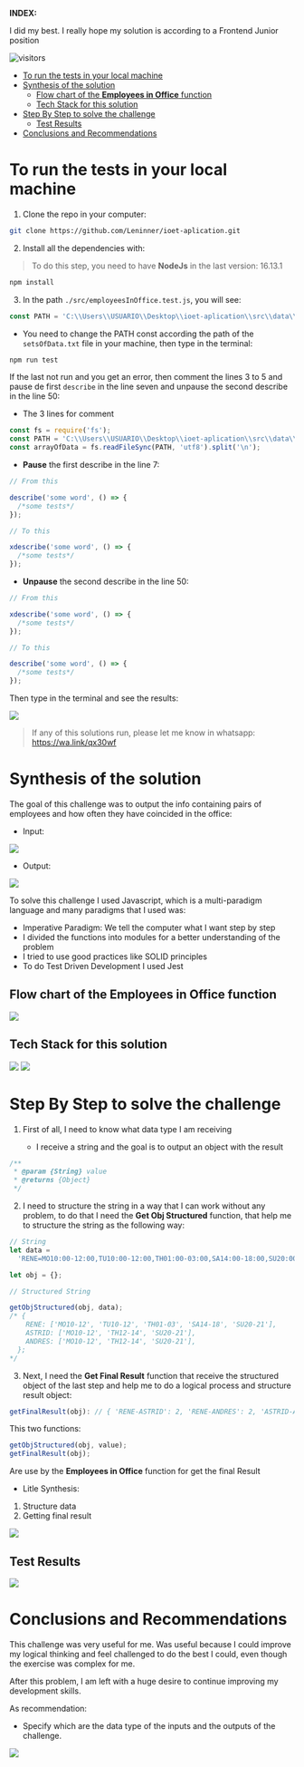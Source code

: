 **INDEX:**

I did my best. I really hope my solution is according to a Frontend Junior position

![visitors](https://visitor-badge.glitch.me/badge?page_id=ioet-aplication)

- [To run the tests in your local machine](#to-run-the-tests-in-your-local-machine)
- [Synthesis of the solution](#synthesis-of-the-solution)
  - [Flow chart of the **Employees in Office** function](#flow-chart-of-the-employees-in-office-function)
  - [Tech Stack for this solution](#tech-stack-for-this-solution)
- [Step By Step to solve the challenge](#step-by-step-to-solve-the-challenge)
  - [Test Results](#test-results)
- [Conclusions and Recommendations](#conclusions-and-recommendations)

# To run the tests in your local machine

1. Clone the repo in your computer:

```bash
git clone https://github.com/Leninner/ioet-aplication.git
```

2. Install all the dependencies with:

> To do this step, you need to have **NodeJs** in the last version: 16.13.1

```bash
npm install
```

3. In the path `./src/employeesInOffice.test.js`, you will see:

```js
const PATH = 'C:\\Users\\USUARIO\\Desktop\\ioet-aplication\\src\\data\\setsOfData.txt';
```

- You need to change the PATH const according the path of the `setsOfData.txt` file in your machine, then type in the terminal:

```bash
npm run test
```

If the last not run and you get an error, then comment the lines 3 to 5 and pause de first `describe` in the line seven and unpause the second describe in the line 50:

- The 3 lines for comment

```js
const fs = require('fs');
const PATH = 'C:\\Users\\USUARIO\\Desktop\\ioet-aplication\\src\\data\\setsOfData.txt';
const arrayOfData = fs.readFileSync(PATH, 'utf8').split('\n');
```

- **Pause** the first describe in the line 7:

```js
// From this

describe('some word', () => {
  /*some tests*/
});

// To this

xdescribe('some word', () => {
  /*some tests*/
});
```

- **Unpause** the second describe in the line 50:

```js
// From this

xdescribe('some word', () => {
  /*some tests*/
});

// To this

describe('some word', () => {
  /*some tests*/
});
```

Then type in the terminal and see the results:

<img src="./images/testDos.png">

> If any of this solutions run, please let me know in whatsapp: https://wa.link/qx30wf

# Synthesis of the solution

The goal of this challenge was to output the info containing pairs of employees and how often they have coincided in the office:

- Input:

<img src="./images/inputOne.png">

- Output:

<img src="./images/outputOne.png">

To solve this challenge I used Javascript, which is a multi-paradigm language and many paradigms that I used was:

- Imperative Paradigm: We tell the computer what I want step by step
- I divided the functions into modules for a better understanding of the problem
- I tried to use good practices like SOLID principles
- To do Test Driven Development I used Jest

## Flow chart of the **Employees in Office** function

<img src="./images/mental.png">

## Tech Stack for this solution

<img src="https://img.shields.io/badge/JavaScript-F7DF1E?style=for-the-badge&logo=javascript&logoColor=black">
<img src="https://img.shields.io/badge/Spotify-1ED760?&style=for-the-badge&logo=spotify&logoColor=white">

# Step By Step to solve the challenge

1. First of all, I need to know what data type I am receiving

   - I receive a string and the goal is to output an object with the result

```js
/**
 * @param {String} value
 * @returns {Object}
 */
```

2. I need to structure the string in a way that I can work without any problem, to do that I need the **Get Obj Structured** function, that help me to structure the string as the following way:

```js
// String
let data =
  'RENE=MO10:00-12:00,TU10:00-12:00,TH01:00-03:00,SA14:00-18:00,SU20:00-21:00|ASTRID=MO10:00-12:00,TH12:00-14:00,SU20:00-21:00|ANDRES=MO10:00-12:00,TH12:00-14:00,SU20:00-21:00';

let obj = {};

// Structured String

getObjStructured(obj, data);
/* {
    RENE: ['MO10-12', 'TU10-12', 'TH01-03', 'SA14-18', 'SU20-21'],
    ASTRID: ['MO10-12', 'TH12-14', 'SU20-21'],
    ANDRES: ['MO10-12', 'TH12-14', 'SU20-21'],
  };
*/
```

3. Next, I need the **Get Final Result** function that receive the structured object of the last step and help me to do a logical process and structure result object:

```js
getFinalResult(obj): // { 'RENE-ASTRID': 2, 'RENE-ANDRES': 2, 'ASTRID-ANDRES': 3 }
```

This two functions:

```js
getObjStructured(obj, value);
getFinalResult(obj);
```

Are use by the **Employees in Office** function for get the final Result

- Litle Synthesis:

1. Structure data
2. Getting final result

<img src="./images/employees.png">

## Test Results

<img src="./images/test.png">

# Conclusions and Recommendations

This challenge was very useful for me. Was useful because I could improve my logical thinking and feel challenged to do the best I could, even though the exercise was complex for me.

After this problem, I am left with a huge desire to continue improving my development skills.

As recommendation:

- Specify which are the data type of the inputs and the outputs of the challenge.

<img src="http://ForTheBadge.com/images/badges/built-with-love.svg">
